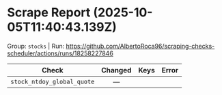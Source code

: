 # Scrape Report (2025-10-05T11:40:43.139Z)

Group: `stocks`  |  Run: https://github.com/AlbertoRoca96/scraping-checks-scheduler/actions/runs/18258227846

| Check | Changed | Keys | Error |
|---|:---:|:--|:--|
| `stock_ntdoy_global_quote` | — |  |  |

